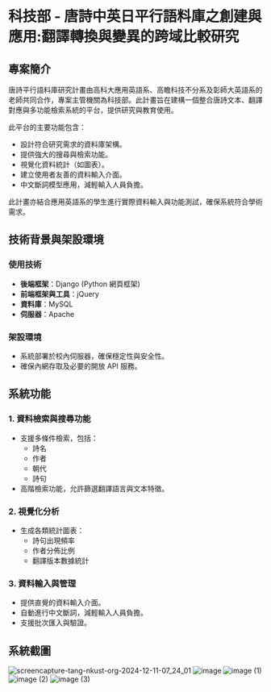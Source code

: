 # 科技部 - 唐詩中英日平行語料庫之創建與應用:翻譯轉換與變異的跨域比較研究


## 專案簡介

唐詩平行語料庫研究計畫由高科大應用英語系、高瞻科技不分系及彰師大英語系的老師共同合作，專案主管機關為科技部。此計畫旨在建構一個整合唐詩文本、翻譯對應與多功能檢索系統的平台，提供研究與教育使用。

此平台的主要功能包含：

- 設計符合研究需求的資料庫架構。
- 提供強大的搜尋與檢索功能。
- 視覺化資料統計（如圖表）。
- 建立使用者友善的資料輸入介面。
- 中文斷詞模型應用，減輕輸入人員負擔。

此計畫亦結合應用英語系的學生進行實際資料輸入與功能測試，確保系統符合學術需求。


## 技術背景與架設環境

### 使用技術
- **後端框架**：Django (Python 網頁框架)
- **前端框架與工具**：jQuery
- **資料庫**：MySQL
- **伺服器**：Apache

### 架設環境
- 系統部署於校內伺服器，確保穩定性與安全性。
- 確保內網存取及必要的開放 API 服務。



## 系統功能

### 1. 資料檢索與搜尋功能
- 支援多條件檢索，包括：
  - 詩名
  - 作者
  - 朝代
  - 詩句
- 高階檢索功能，允許篩選翻譯語言與文本特徵。

### 2. 視覺化分析
- 生成各類統計圖表：
  - 詩句出現頻率
  - 作者分佈比例
  - 翻譯版本數據統計

### 3. 資料輸入與管理
- 提供直覺的資料輸入介面。
- 自動進行中文斷詞，減輕輸入人員負擔。
- 支援批次匯入與驗證。

## 系統截圖
![screencapture-tang-nkust-org-2024-12-11-07_24_01](https://github.com/user-attachments/assets/95abca4b-1fb7-4758-b7aa-ef8289d2dca3)
![image](https://github.com/user-attachments/assets/c7a3567d-7de0-4459-93b9-57ce8a19ce60)
![image (1)](https://github.com/user-attachments/assets/d2ea9ff9-fd04-4968-ae0b-80a912ebbfe5)
![image (2)](https://github.com/user-attachments/assets/53f97e03-5989-496c-8615-2c4b852ae02a)
![image (3)](https://github.com/user-attachments/assets/86a0ad17-0422-43e0-8ef7-fb9beaf26f34)


